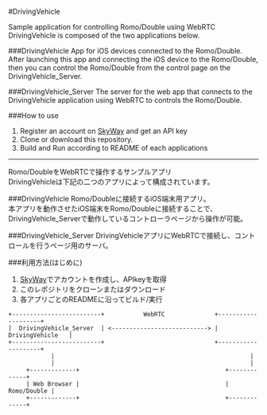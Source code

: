 #DrivingVehicle

Sample application for controlling Romo/Double using WebRTC  
DrivingVehicle is composed of the two applications below.

###DrivingVehicle
App for iOS devices connected to the Romo/Double.  
After launching this app and connecting the iOS device to the Romo/Double, then you can control the Romo/Double from the control page on the DrivingVehicle_Server.

###DrivingVehicle_Server
The server for the web app that connects to the DrivingVehicle application using WebRTC to controls the Romo/Double.

###How to use
 1. Register an account on [SkyWay](http://nttcom.github.io/skyway/) and get an API key
 1. Clone or download this repository.
 1. Build and Run according to README of each applications

---

Romo/DoubleをWebRTCで操作するサンプルアプリ  
DrivingVehicleは下記の二つのアプリによって構成されています。

###DrivingVehicle
Romo/Doubleに接続するiOS端末用アプリ。  
本アプリを動作させたiOS端末をRomo/Doubleに接続することで、DrivingVehicle_Serverで動作しているコントローラページから操作が可能。

###DrivingVehicle_Server
DrivingVehicleアプリにWebRTCで接続し、コントロールを行うページ用のサーバ。

###利用方法(はじめに)
 1. [SkyWay](http://nttcom.github.io/skyway/)でアカウントを作成し、APIkeyを取得
 1. このレポジトリをクローンまたはダウンロード
 1. 各アプリごとのREADMEに沿ってビルド/実行

```
+-------------------------+           WebRTC              +--------------------+
|  DrivingVehicle_Server  | <---------------------------> |   DrivingVehicle   |
+-------------------------+                               +--------------------+
            |                                                       |
            |                                                       |
     +-------------+                                         +-------------+
     | Web Browser |                                         | Romo/Double |
     +-------------+                                         +-------------+
```
